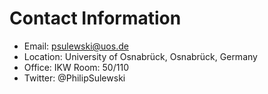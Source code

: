 # Contact Information

- Email: psulewski@uos.de
- Location: University of Osnabrück, Osnabrück, Germany
- Office: IKW Room: 50/110
- Twitter: @PhilipSulewski